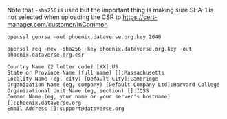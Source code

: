 Note that `-sha256` is used but the important thing is making sure SHA-1 is not selected when uploading the CSR to https://cert-manager.com/customer/InCommon

    openssl genrsa -out phoenix.dataverse.org.key 2048

    openssl req -new -sha256 -key phoenix.dataverse.org.key -out phoenix.dataverse.org.csr

    Country Name (2 letter code) [XX]:US
    State or Province Name (full name) []:Massachusetts
    Locality Name (eg, city) [Default City]:Cambridge
    Organization Name (eg, company) [Default Company Ltd]:Harvard College
    Organizational Unit Name (eg, section) []:IQSS
    Common Name (eg, your name or your server's hostname) []:phoenix.dataverse.org
    Email Address []:support@dataverse.org
